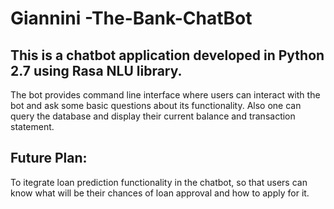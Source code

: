 # Giannini -The-Bank-ChatBot
## This is a chatbot application developed in Python 2.7 using Rasa NLU library.
The bot provides command line interface where users can interact with the bot and ask some basic questions about its functionality. Also one can query the database and display their current balance and transaction statement.

## Future Plan: 
To itegrate loan prediction functionality in the chatbot, so that users can know what will be their chances of loan approval and how to apply for it.
